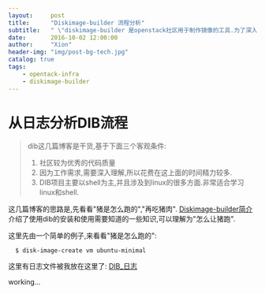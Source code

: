```yaml
---
layout:     post
title:      "Diskimage-builder 流程分析"
subtitle:   " \"diskimage-builder 是openstack社区用于制作镜像的工具.为了深入了解dib制作镜像的全过程,对一个简单的例子进行贯通的分析.\""
date:       2016-10-02 12:00:00
author:     "Xion"
header-img: "img/post-bg-tech.jpg"
catalog: true
tags:
    - opentack-infra
    - diskimage-builder
---
```


# 从日志分析DIB流程
>dib这几篇博客是干货,基于下面三个客观条件:
> 1. 社区较为优秀的代码质量
> 2. 因为工作需求,需要深入理解,所以花费在这上面的时间精力较多.
> 3. DIB项目主要以shell为主,并且涉及到linux的很多方面.非常适合学习linux和shell.

这几篇博客的思路是,先看看"猪是怎么跑的","再吃猪肉".
[Diskimage-builder简介](2016-10-01-dib-introduction.markdown) 介绍了使用dib的安装和使用需要知道的一些知识,可以理解为"怎么让猪跑".

这里先由一个简单的例子,来看看"猪是怎么跑的":

      $ disk-image-create vm ubuntu-minimal

这里有日志文件被我放在这里了:  [DIB_日志](https://github.com/xionchen/note/blob/master/dib/Dib-log.markdown)

working...

